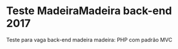 # Teste MadeiraMadeira back-end 2017
Teste para vaga back-end madeira madeira: 
PHP com padrão MVC


